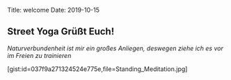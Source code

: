 Title: welcome
Date: 2019-10-15

## Street Yoga Grüßt Euch!

_Naturverbundenheit ist mir ein großes Anliegen, 
deswegen ziehe ich es vor im Freien zu trainieren_

[gist:id=037f9a271324524e775e,file=Standing_Meditation.jpg]
